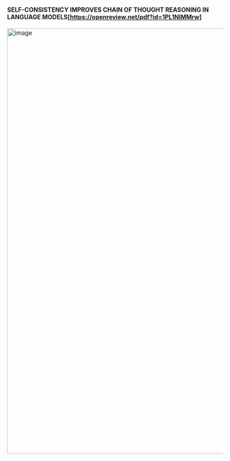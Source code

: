 #### SELF-CONSISTENCY IMPROVES CHAIN OF THOUGHT REASONING IN LANGUAGE MODELS[https://openreview.net/pdf?id=1PL1NIMMrw]
<img width="994" alt="image" src="https://github.com/Gavin90s/bookmarks/assets/8350994/65c4ec3b-70e0-4966-86a3-004b6967f38c">
